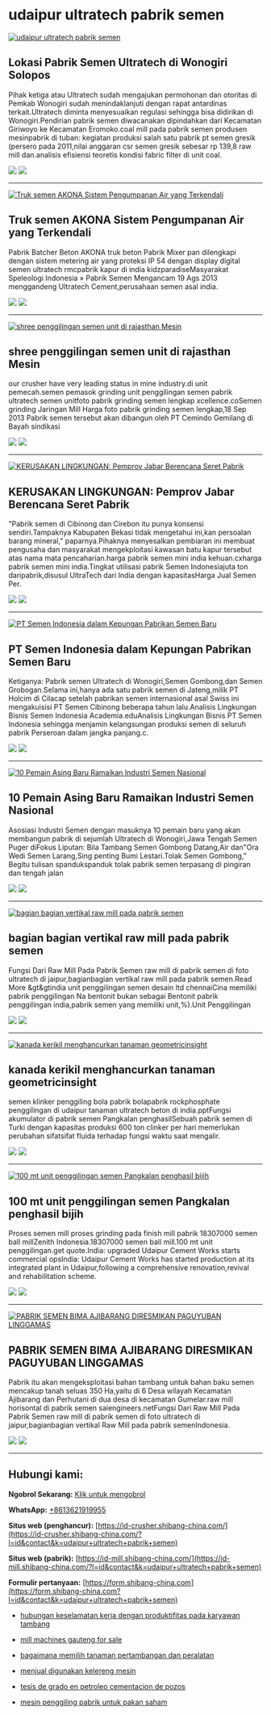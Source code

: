 # udaipur ultratech pabrik semen

<a href="https://swt.shibang-china.com/?l=id&img&k=udaipur+ultratech+pabrik+semen" target="_blank">![udaipur ultratech pabrik semen](http://static.shibang-china.com/all-800x300/999.jpg)</a>

## Lokasi Pabrik Semen Ultratech di Wonogiri Solopos
Pihak ketiga atau Ultratech sudah mengajukan permohonan dan otoritas di Pemkab Wonogiri sudah menindaklanjuti dengan rapat antardinas terkait.Ultratech diminta menyesuaikan regulasi sehingga bisa didirikan di Wonogiri.Pendirian pabrik semen diwacanakan dipindahkan dari Kecamatan Giriwoyo ke Kecamatan Eromoko.coal mill pada pabrik semen produsen mesinpabrik di tuban: kegiatan produksi salah satu pabrik pt semen gresik (persero pada 2011,nilai anggaran csr semen gresik sebesar rp 139,8 raw mill dan.analisis efisiensi teoretis kondisi fabric filter di unit coal.


<a href="https://whatsapp.shibangsoft.com/WhatsApp.php" target="_blank" title="WhatsApp">![](http://static.shibang-china.com/icon/whatsapp.png)</a> <a href="https://swt.shibang-china.com/?l=id&icon&k=udaipur+ultratech+pabrik+semen" target="_blank">![](http://static.shibang-china.com/icon/chat-id.png)</a>

---

<a href="https://swt.shibang-china.com/?l=id&img&k=udaipur+ultratech+pabrik+semen" target="_blank">![Truk semen AKONA Sistem Pengumpanan Air yang Terkendali](http://static.shibang-china.com/all-800x300/1033.jpg)</a>

## Truk semen AKONA Sistem Pengumpanan Air yang Terkendali
Pabrik Batcher Beton AKONA truk beton Pabrik Mixer pan dilengkapi dengan sistem metering air yang proteksi IP 54 dengan display digital semen ultratech rmcpabrik kapur di india kidzparadiseMasyarakat Speleologi Indonesia » Pabrik Semen Mengancam 19 Ags 2013 menggandeng Ultratech Cement,perusahaan semen asal india.


<a href="https://whatsapp.shibangsoft.com/WhatsApp.php" target="_blank" title="WhatsApp">![](http://static.shibang-china.com/icon/whatsapp.png)</a> <a href="https://swt.shibang-china.com/?l=id&icon&k=udaipur+ultratech+pabrik+semen" target="_blank">![](http://static.shibang-china.com/icon/chat-id.png)</a>

---

<a href="https://swt.shibang-china.com/?l=id&img&k=udaipur+ultratech+pabrik+semen" target="_blank">![shree penggilingan semen unit di rajasthan Mesin](http://static.shibang-china.com/all-800x300/1372.jpg)</a>

## shree penggilingan semen unit di rajasthan Mesin
our crusher have very leading status in mine industry.di unit pemecah.semen pemasok grinding unit penggilingan semen pabrik ultratech semen unitfoto pabrik grinding semen lengkap xcellence.coSemen grinding Jaringan Mill Harga foto pabrik grinding semen lengkap,18 Sep 2013 Pabrik semen tersebut akan dibangun oleh PT Cemindo Gemilang di Bayah sindikasi


<a href="https://whatsapp.shibangsoft.com/WhatsApp.php" target="_blank" title="WhatsApp">![](http://static.shibang-china.com/icon/whatsapp.png)</a> <a href="https://swt.shibang-china.com/?l=id&icon&k=udaipur+ultratech+pabrik+semen" target="_blank">![](http://static.shibang-china.com/icon/chat-id.png)</a>

---

<a href="https://swt.shibang-china.com/?l=id&img&k=udaipur+ultratech+pabrik+semen" target="_blank">![KERUSAKAN LINGKUNGAN: Pemprov Jabar Berencana Seret Pabrik](http://static.shibang-china.com/all-800x300/298.jpg)</a>

## KERUSAKAN LINGKUNGAN: Pemprov Jabar Berencana Seret Pabrik
"Pabrik semen di Cibinong dan Cirebon itu punya konsensi sendiri.Tampaknya Kabupaten Bekasi tidak mengetahui ini,kan persoalan barang mineral," paparnya.Pihaknya menyesalkan pembiaran ini membuat pengusaha dan masyarakat mengekploitasi kawasan batu kapur tersebut atas nama mata pencaharian.harga pabrik semen mini india kehuan.cxharga pabrik semen mini india.Tingkat utilisasi pabrik Semen Indonesiajuta ton daripabrik,disusul UltraTech dari India dengan kapasitasHarga Jual Semen Per.


<a href="https://whatsapp.shibangsoft.com/WhatsApp.php" target="_blank" title="WhatsApp">![](http://static.shibang-china.com/icon/whatsapp.png)</a> <a href="https://swt.shibang-china.com/?l=id&icon&k=udaipur+ultratech+pabrik+semen" target="_blank">![](http://static.shibang-china.com/icon/chat-id.png)</a>

---

<a href="https://swt.shibang-china.com/?l=id&img&k=udaipur+ultratech+pabrik+semen" target="_blank">![PT Semen Indonesia dalam Kepungan Pabrikan Semen Baru](http://static.shibang-china.com/all-800x300/480.jpg)</a>

## PT Semen Indonesia dalam Kepungan Pabrikan Semen Baru
Ketiganya: Pabrik semen Ultratech di Wonogiri,Semen Gombong,dan Semen Grobogan.Selama ini,hanya ada satu pabrik semen di Jateng,milik PT Holcim di Cilacap setelah pabrikan semen internasional asal Swiss ini mengakuisisi PT Semen Cibinong beberapa tahun lalu.Analisis Lingkungan Bisnis Semen Indonesia Academia.eduAnalisis Lingkungan Bisnis PT Semen Indonesia sehingga menjamin kelangsungan produksi semen di seluruh pabrik Perseroan dalam jangka panjang.c.


<a href="https://whatsapp.shibangsoft.com/WhatsApp.php" target="_blank" title="WhatsApp">![](http://static.shibang-china.com/icon/whatsapp.png)</a> <a href="https://swt.shibang-china.com/?l=id&icon&k=udaipur+ultratech+pabrik+semen" target="_blank">![](http://static.shibang-china.com/icon/chat-id.png)</a>

---

<a href="https://swt.shibang-china.com/?l=id&img&k=udaipur+ultratech+pabrik+semen" target="_blank">![10 Pemain Asing Baru Ramaikan Industri Semen Nasional](http://static.shibang-china.com/all-800x300/1072.jpg)</a>

## 10 Pemain Asing Baru Ramaikan Industri Semen Nasional
Asosiasi Industri Semen dengan masuknya 10 pemain baru yang akan membangun pabrik di sejumlah Ultratech di Wonogiri,Jawa Tengah Semen Puger diFokus Liputan: Bila Tambang Semen Gombong Datang,Air dan"Ora Wedi Semen Larang,Sing penting Bumi Lestari.Tolak Semen Gombong," Begitu tulisan spandukspanduk tolak pabrik semen terpasang di pingiran dan tengah jalan


<a href="https://whatsapp.shibangsoft.com/WhatsApp.php" target="_blank" title="WhatsApp">![](http://static.shibang-china.com/icon/whatsapp.png)</a> <a href="https://swt.shibang-china.com/?l=id&icon&k=udaipur+ultratech+pabrik+semen" target="_blank">![](http://static.shibang-china.com/icon/chat-id.png)</a>

---

<a href="https://swt.shibang-china.com/?l=id&img&k=udaipur+ultratech+pabrik+semen" target="_blank">![bagian bagian vertikal raw mill pada pabrik semen](http://static.shibang-china.com/all-800x300/326.jpg)</a>

## bagian bagian vertikal raw mill pada pabrik semen
Fungsi Dari Raw Mill Pada Pabrik Semen raw mill di pabrik semen di foto ultratech di jaipur,bagianbagian vertikal raw mill pada pabrik semen.Read More &gt&gtindia unit penggilingan semen desain ltd chennaiCina memiliki pabrik penggilingan Na bentonit bukan sebagai Bentonit pabrik penggilingan india,pabrik semen yang memiliki unit,%).Unit Penggilingan


<a href="https://whatsapp.shibangsoft.com/WhatsApp.php" target="_blank" title="WhatsApp">![](http://static.shibang-china.com/icon/whatsapp.png)</a> <a href="https://swt.shibang-china.com/?l=id&icon&k=udaipur+ultratech+pabrik+semen" target="_blank">![](http://static.shibang-china.com/icon/chat-id.png)</a>

---

<a href="https://swt.shibang-china.com/?l=id&img&k=udaipur+ultratech+pabrik+semen" target="_blank">![kanada kerikil menghancurkan tanaman geometricinsight](http://static.shibang-china.com/all-800x300/985.jpg)</a>

## kanada kerikil menghancurkan tanaman geometricinsight
semen klinker penggiling bola pabrik bolapabrik rockphosphate penggilingan di udaipur tanaman ultratech beton di india.pptFungsi akumulator di pabrik semen Pangkalan penghasilSebuah pabrik semen di Turki dengan kapasitas produksi 600 ton clinker per hari memerlukan perubahan sifatsifat fluida terhadap fungsi waktu saat mengalir.


<a href="https://whatsapp.shibangsoft.com/WhatsApp.php" target="_blank" title="WhatsApp">![](http://static.shibang-china.com/icon/whatsapp.png)</a> <a href="https://swt.shibang-china.com/?l=id&icon&k=udaipur+ultratech+pabrik+semen" target="_blank">![](http://static.shibang-china.com/icon/chat-id.png)</a>

---

<a href="https://swt.shibang-china.com/?l=id&img&k=udaipur+ultratech+pabrik+semen" target="_blank">![100 mt unit penggilingan semen Pangkalan penghasil bijih](http://static.shibang-china.com/all-800x300/1242.jpg)</a>

## 100 mt unit penggilingan semen Pangkalan penghasil bijih
Proses semen mill proses grinding pada finish mill pabrik 18307000 semen ball millZenith Indonesia.18307000 semen ball mill.100 mt unit penggilingan.get quote.India: upgraded Udaipur Cement Works starts commercial opsIndia: Udaipur Cement Works has started production at its integrated plant in Udaipur,following a comprehensive renovation,revival and rehabilitation scheme.


<a href="https://whatsapp.shibangsoft.com/WhatsApp.php" target="_blank" title="WhatsApp">![](http://static.shibang-china.com/icon/whatsapp.png)</a> <a href="https://swt.shibang-china.com/?l=id&icon&k=udaipur+ultratech+pabrik+semen" target="_blank">![](http://static.shibang-china.com/icon/chat-id.png)</a>

---

<a href="https://swt.shibang-china.com/?l=id&img&k=udaipur+ultratech+pabrik+semen" target="_blank">![PABRIK SEMEN BIMA AJIBARANG DIRESMIKAN PAGUYUBAN LINGGAMAS](http://static.shibang-china.com/all-800x300/259.jpg)</a>

## PABRIK SEMEN BIMA AJIBARANG DIRESMIKAN PAGUYUBAN LINGGAMAS
Pabrik itu akan mengeksploitasi bahan tambang untuk bahan baku semen mencakup tanah seluas 350 Ha,yaitu di 6 Desa wilayah Kecamatan Ajibarang dan Perhutani di dua desa di kecamatan Gumelar.raw mill horisontal di pabrik semen saiengineers.netFungsi Dari Raw Mill Pada Pabrik Semen raw mill di pabrik semen di foto ultratech di jaipur,bagianbagian vertikal Raw Mill pada pabrik semenIndonesia.


<a href="https://whatsapp.shibangsoft.com/WhatsApp.php" target="_blank" title="WhatsApp">![](http://static.shibang-china.com/icon/whatsapp.png)</a> <a href="https://swt.shibang-china.com/?l=id&icon&k=udaipur+ultratech+pabrik+semen" target="_blank">![](http://static.shibang-china.com/icon/chat-id.png)</a>

---
## Hubungi kami:

**Ngobrol Sekarang:** [Klik untuk mengobrol](https://swt.shibang-china.com?l=id&contact&k=udaipur+ultratech+pabrik+semen)

**WhatsApp:**  [+8613621919955](https://whatsapp.shibangsoft.com/WhatsApp.php)

**Situs web (penghancur):** [https://id-crusher.shibang-china.com/](https://id-crusher.shibang-china.com/?l=id&contact&k=udaipur+ultratech+pabrik+semen)

**Situs web (pabrik):** [https://id-mill.shibang-china.com/](https://id-mill.shibang-china.com/?l=id&contact&k=udaipur+ultratech+pabrik+semen)

**Formulir pertanyaan:** [https://form.shibang-china.com](https://form.shibang-china.com?l=id&contact&k=udaipur+ultratech+pabrik+semen)

* [hubungan keselamatan kerja dengan produktifitas pada karyawan tambang](../33/hubungan%20keselamatan%20kerja%20dengan%20produktifitas%20pada%20karyawan%20tambang.md)

* [mill machines gauteng for sale](../35/mill%20machines%20gauteng%20for%20sale.md)

* [bagaimana memilih tanaman pertambangan dan peralatan](../33/bagaimana%20memilih%20tanaman%20pertambangan%20dan%20peralatan.md)

* [menjual digunakan kelereng mesin](../40/menjual%20digunakan%20kelereng%20mesin.md)

* [tesis de grado en petroleo cementacion de pozos](../39/tesis%20de%20grado%20en%20petroleo%20cementacion%20de%20pozos.md)

* [mesin penggiling pabrik untuk pakan saham](../36/mesin%20penggiling%20pabrik%20untuk%20pakan%20saham.md)